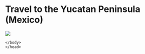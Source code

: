 <!DOCTYPE html>
<html>
    <head>
        <meta charset="utf-8">
        <title>Project: Travel webpage</title>
    </head>
    <body>
    <head>
        <h1>Travel to the Yucatan Peninsula (Mexico) </h1>
 
<img src="   https://th.bing.com/th/id/R.88a3f95921eaf85b7d84807d87986e82?rik=q7Oju0D%2fylGVsg&pid=ImgRaw&r=0 ">

        
    </body>
    </head>
</html>
